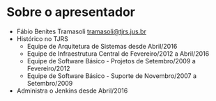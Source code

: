 # Sobre o apresentador

- Fábio Benites Tramasoli <tramasoli@tjrs.jus.br>
- Histórico no TJRS
  - Equipe de Arquitetura de Sistemas desde Abril/2016
  - Equipe de Infraestrutura Central de Fevereiro/2012 a Abril/2016
  - Equipe de Software Básico - Projetos de Setembro/2009 a Fevereiro/2012
  - Equipe de Software Básico - Suporte de Novembro/2007 a Setembro/2009
- Administra o Jenkins desde Abril/2016